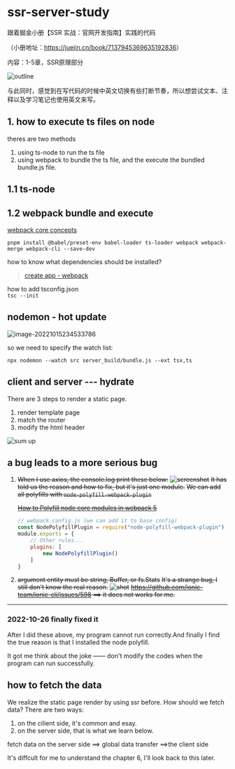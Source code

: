 # ssr-server-study

跟着掘金小册【SSR 实战：官网开发指南】实践的代码

（小册地址：<https://juejin.cn/book/7137945369635192836>）

内容：1-5章，SSR原理部分

![outline](https://kazoottt-1256684243.cos.ap-chengdu.myqcloud.com/2022-10-29-064651.png)

与此同时，感觉到在写代码的时候中英文切换有些打断节奏，所以想尝试文本、注释以及学习笔记也使用英文来写。

## 1. how to execute ts files on node

theres are two methods

1. using ts-node to run the ts file
2. using webpack to bundle the ts file, and the execute the bundled bundle.js file.

## 1.1 ts-node

## 1.2 webpack bundle and execute

[webpack core concepts](https://webpack.js.org/concepts/)

`pnpm install @babel/preset-env babel-loader ts-loader webpack webpack-merge webpack-cli --save-dev`

how to know what dependencies should be installed?
> [create app - webpack](https://createapp.dev/webpack)

how to add tsconfig.json  
`tsc --init`

## nodemon - hot update

![image-20221015234533786](https://kazoottt-1256684243.cos.ap-chengdu.myqcloud.com/2022-10-15-154534.png)

so we need to specify the watch list:

`npx nodemon --watch src server_build/bundle.js --ext tsx,ts`

## client and server --- hydrate

There are 3 steps to render a static page.

1. render template page
2. match the router
3. modify the html header

![sum up](https://kazoottt-1256684243.cos.ap-chengdu.myqcloud.com/2022-10-24-110504.jpg)

## a bug leads to a more serious bug

1. ~~When I use axios, the console.log print these below:~~
    ~~![screenshot](https://kazoottt-1256684243.cos.ap-chengdu.myqcloud.com/2022-10-24-135950.png)~~
    ~~It has told us the reason and how to fix, but it's just one module.~~
    ~~We can add all polyfills with `node-polyfill-webpack-plugin`~~

    ~~[How to Polyfill node core modules in webpack 5]("https://stackoverflow.com/questions/64557638/how-to-polyfill-node-core-modules-in-webpack-5")~~

    ``` javascript
    // webpack.config.js (we can add it to base config)
    const NodePolyfillPlugin = require("node-polyfill-webpack-plugin")
    module.exports = {
        // Other rules...
        plugins: [
            new NodePolyfillPlugin()
        ]
    }
    ```

2. ~~argument entity must be string, Buffer, or fs.Stats~~
   ~~It's a strange bug, I still don't know the real reason.~~
    ~~![shot](https://kazoottt-1256684243.cos.ap-chengdu.myqcloud.com/2022-10-25-131207.jpg)~~
    ~~<https://github.com/ionic-team/ionic-cli/issues/598> ==> it does not works for me.~~

---

### 2022-10-26 finally fixed it

After I did these above, my program cannot run correctly.And finally I find the true reason is that I installed the node polyfill.

It got me think about the joke —— don't modify the codes when the program can run successfully.

## how to fetch the data

We realize the static page render by using ssr before. How should we fetch data? There are two ways:

1. on the cilient side, it's common and esay.
2. on the server side, that is what we learn below.

fetch data on the server side  ==> global data transfer ==>the client side

It's diffcult for me to understand the chapter 6, I'll look back to this later.

